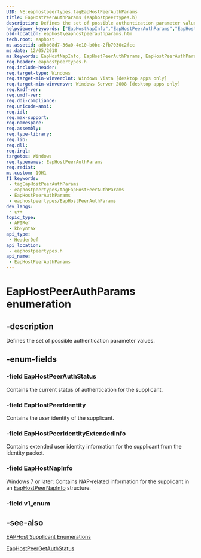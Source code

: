 ```yaml
---
UID: NE:eaphostpeertypes.tagEapHostPeerAuthParams
title: EapHostPeerAuthParams (eaphostpeertypes.h)
description: Defines the set of possible authentication parameter values.
helpviewer_keywords: ["EapHostNapInfo","EapHostPeerAuthParams","EapHostPeerAuthParams enumeration [EAPHost]","EapHostPeerAuthStatus","EapHostPeerIdentity","EapHostPeerIdentityExtendedInfo","eaphost.eaphostpeerauthparams","eaphostpeertypes/EapHostNapInfo","eaphostpeertypes/EapHostPeerAuthParams","eaphostpeertypes/EapHostPeerAuthStatus","eaphostpeertypes/EapHostPeerIdentity","eaphostpeertypes/EapHostPeerIdentityExtendedInfo"]
old-location: eaphost\eaphostpeerauthparams.htm
tech.root: eaphost
ms.assetid: adbb08d7-36a0-4e10-b0bc-2fb7030c2fcc
ms.date: 12/05/2018
ms.keywords: EapHostNapInfo, EapHostPeerAuthParams, EapHostPeerAuthParams enumeration [EAPHost], EapHostPeerAuthStatus, EapHostPeerIdentity, EapHostPeerIdentityExtendedInfo, eaphost.eaphostpeerauthparams, eaphostpeertypes/EapHostNapInfo, eaphostpeertypes/EapHostPeerAuthParams, eaphostpeertypes/EapHostPeerAuthStatus, eaphostpeertypes/EapHostPeerIdentity, eaphostpeertypes/EapHostPeerIdentityExtendedInfo
req.header: eaphostpeertypes.h
req.include-header: 
req.target-type: Windows
req.target-min-winverclnt: Windows Vista [desktop apps only]
req.target-min-winversvr: Windows Server 2008 [desktop apps only]
req.kmdf-ver: 
req.umdf-ver: 
req.ddi-compliance: 
req.unicode-ansi: 
req.idl: 
req.max-support: 
req.namespace: 
req.assembly: 
req.type-library: 
req.lib: 
req.dll: 
req.irql: 
targetos: Windows
req.typenames: EapHostPeerAuthParams
req.redist: 
ms.custom: 19H1
f1_keywords:
 - tagEapHostPeerAuthParams
 - eaphostpeertypes/tagEapHostPeerAuthParams
 - EapHostPeerAuthParams
 - eaphostpeertypes/EapHostPeerAuthParams
dev_langs:
 - c++
topic_type:
 - APIRef
 - kbSyntax
api_type:
 - HeaderDef
api_location:
 - eaphostpeertypes.h
api_name:
 - EapHostPeerAuthParams
---
```


# EapHostPeerAuthParams enumeration


## -description

Defines the set of possible authentication parameter values.

## -enum-fields

### -field EapHostPeerAuthStatus

Contains the current status of authentication for the supplicant.

### -field EapHostPeerIdentity

Contains the user identity of the supplicant.

### -field EapHostPeerIdentityExtendedInfo

Contains extended user identity information for the supplicant from the identity packet.

### -field EapHostNapInfo

Windows 7 or later: Contains NAP-related information for the supplicant in an [EapHostPeerNapInfo](/windows/win32/eaphost/eaphostpeernapinfo) structure.

### -field v1_enum

## -see-also

[EAPHost Supplicant Enumerations](/windows/win32/eaphost/eap-host-supplicant-enumerations)



<a href="https://docs.microsoft.com/previous-versions/windows/desktop/api/eappapis/nf-eappapis-eaphostpeergetauthstatus">EapHostPeerGetAuthStatus</a>

